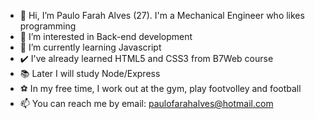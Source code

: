 - 👋 Hi, I’m Paulo Farah Alves (27). I'm a Mechanical Engineer who likes programming
- 👀 I’m interested in Back-end development
- 🌱 I’m currently learning Javascript
- ✔️ I've already learned HTML5 and CSS3 from B7Web course
- 📚 Later I will study Node/Express
- ⚽ In my free time, I work out at the gym, play footvolley and football
- 📫 You can reach me by email: paulofarahalves@hotmail.com

<!---
paulofarahalves/paulofarahalves is a ✨ special ✨ repository because its `README.md` (this file) appears on your GitHub profile.
You can click the Preview link to take a look at your changes.
--->
